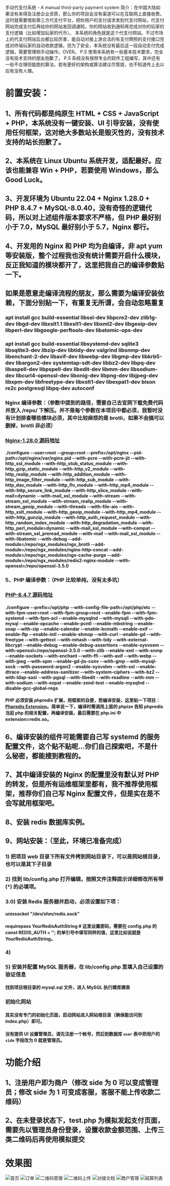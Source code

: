 手动代支付系统 - A manual third-party payment system
简介：在中国大陆如果没有来得及注册企业资质，那么你的项目会没有渠道可以在互联网上直接收费。这时就需要借助第三方代支付平台，把你用户的支付请求发到代支付网站，代支付网站完成支付后再给你的网站发回调通知，你的网站收到通知再完成对你的玩家的支付逻辑（比如增加玩家的代币）。
本系统的角色就是这个代支付网站。不过市场上的代支付网站后台都比较厉害，能自动对接上游合法的有支付牌照的支付接口完成对终端玩家的自动收款逻辑，但为了安全，本系统没有最后这一段自动支付完成逻辑，需要管理侧手动操作。OVER。
P.S 使用本系统有一些基本技术要求，完全没有技术支持的朋友抱歉了。
P.S 系统没有按照专业的软件工程编写，其中还有一些不合理但能跑的算法，若有更好的架构或算法建议尽管提，也不知道传上去以后有没有人理。
# 前置安装：
## 1、所有代码都是纯原生 HTML + CSS + JavaScript + PHP，本系统没有一键安装、UI 引导安装，没有使用任何框架，这对绝大多数站长是毁灭性的，没有技术支持的站长抱歉了。
## 2、本系统在 Linux Ubuntu 系统开发，适配最好。应该也能兼容 Win + PHP，若要使用 Windows，那么 Good Luck。
## 3、开发环境为 Ubuntu 22.04 + Nginx 1.28.0 + PHP 8.4.7 + MySQL-8.0.40，没有奇怪的逻辑代码，所以对上述组件版本要求不严格，但 PHP 最好别小于 7.0，MySQL 最好别小于 5.7，Nginx 都行。
## 4、开发用的 Nginx 和 PHP 均为自编译，非 apt yum 等安装版，整个过程我也没有统计需要开启什么模块，反正我知道的模块都开了，这里把我自己的编译参数贴一下。
## 如果是愿意走编译流程的朋友，那么需要为编译安装依赖，下面分别贴一下，有重复无所谓，会自动忽略重复
### apt install gcc build-essential libssl-dev libpcre2-dev zlib1g-dev libgd-dev libxslt1.1 libxslt1-dev libxml2-dev libgeoip-dev libperl-dev libgoogle-perftools-dev libatomic-ops-dev
### apt install gcc build-essential libsystemd-dev sqlite3 libsqlite3-dev libzip-dev libtidy-dev valgrind libsnmp-dev libenchant-2-dev libavif-dev libwebp-dev libgmp-dev libkrb5-dev libargon2-dev systemtap-sdt-dev libbz2-dev libpq-dev libaspell-dev libpspell-dev libedit-dev libmm-dev libsodium-dev libcurl4-openssl-dev libonig-dev libpng-dev libjpeg-dev libxpm-dev libfreetype-dev libxslt1-dev libexpat1-dev bison re2c postgresql libpq-dev autoconf
### Nginx 编译参数：（参数中提到的路径，需要自己去官网下载免费代码并放入 /repo/ 下解压。并不是每个参数在本项目中都必须，我暂时没有计划排查哪些模块必须，其中比较麻烦的是 brotli，如果不会搞可以删掉，brotli 非必须）
### [Nginx-1.28.0 源码地址](https://nginx.org/download/nginx-1.28.0.tar.gz)
#### ./configure --user=root --group=root --prefix=/opt/nginx --pid-path=/opt/nginx/var/nginx.pid --with-pcre --with-pcre-jit --with-http_ssl_module --with-http_stub_status_module --with-http_gzip_static_module --with-http_v2_module --with-http_realip_module --with-http_addition_module --with-http_image_filter_module --with-http_sub_module --with-http_dav_module --with-http_flv_module --with-http_mp4_module --with-http_secure_link_module --with-http_slice_module --with-mail=dynamic --with-mail_ssl_module --with-stream --with-stream_ssl_module --with-stream_realip_module --with-stream_geoip_module --with-threads --with-file-aio --with-http_xslt_module --with-http_geoip_module --with-http_mp4_module --with-http_gunzip_module --with-http_auth_request_module --with-http_random_index_module --with-http_degradation_module --with-http_perl_module=dynamic --with-mail_ssl_module --with-compat --with-stream_ssl_preread_module --with-mail --with-mail_ssl_module --with-libatomic --with-debug --add-module=/repo/ngx_modules/ngx_brotli --add-module=/repo/ngx_modules/nginx-http-concat --add-module=/repo/ngx_modules/ngx-cache-purge --add-module=/repo/ngx_modules/redis2-nginx-module --with-openssl=/repo/openssl-3.5.0
### 5、PHP 编译参数：（PHP 比较单纯，没有太多坑）
### [PHP-8.4.7 源码地址](https://www.php.net/distributions/php-8.4.7.tar.gz)
#### ./configure --prefix=/opt/php --with-config-file-path=/opt/php/etc --with-fpm-user=root --with-fpm-group=root --enable-fpm --with-fpm-systemd --with-fpm-acl --enable-mysqlnd --with-mysqli --with-pdo-mysql --enable-opcache --enable-pcntl --enable-mbstring --enable-soap --with-zip --enable-calendar --enable-bcmath --enable-exif --enable-ftp --enable-intl --enable-shmop --with-curl --enable-gd --with-freetype --with-gettext --with-mhash --with-tidy --with-external-libcrypt --enable-debug --enable-debug-assertions --enable-sysvsem --with-openssl=/repo/openssl-3.5.0 --with-zlib --enable-xml --with-snmp --enable-sockets --with-enchant --with-ffi --with-avif --with-webp --with-jpeg --with-xpm --enable-gd-jis-conv --with-gmp --with-mysql-sock --with-password-argon2 --enable-sysvshm --with-xsl --enable-dtrace --enable-address-sanitizer --with-system-ciphers --with-bz2 --with-ldap-sasl --with-pgsql --with-libedit --with-readline --with-mm --with-sodium --with-expat --enable-zend-test --enable-mysqlnd --disable-gcc-global-regs
#### PHP 必须安装 phpredis 扩展，用框架的自便，若编译安装，这里贴一下项目：[Phpredis Extension](https://github.com/phpredis/phpredis)。简单说一下，编译时需调用上面的 phpize 告知 phpredis 当前 php 的相关配置，再编译安装，最后需要在 php.ini 中 extension=redis.so。
## 6、编译安装的组件可能需要自己写 systemd 的服务配置文件，这个贴不贴呢...你们自己探索吧，不是什么秘密，都能搜到教程的。
## 7、其中编译安装的 Nginx 的配置里没有默认对 PHP 的转发，但是所有运维框架里都有，我不推荐使用框架，推荐你们自己写 Nginx 配置文件，但是实在是不会写就用框架吧。
## 8、安装 redis 数据库实例。
## 9、网站安装：（至此，环境已准备完成）
### 1) 把项目 web 目录下所有文件拷到网站目录下，可以是网站根目录，也可以是其下子目录
### 2) 找到 lib/config.php 打开编辑，按照文件注释提示详细修改所有带 (*) 的必填项。
### 3.0) 安装 Redis 服务器并启动，必须设置如下项：
#### unixsocket "/dev/shm/redis.sock"
#### requirepass YourRedisAuthString # 这里设置密码，需要在 config.php 的 const REDIS_AUTH = ''; 的单引号中填写同样的值，这里比如说就是 YourRedisAuthString。
### 4) 
### 5) 安装并配置 MySQL 服务器，在 lib/config.php 里填入自己设置的验证信息
#### 找到项目根目录的 mysql.sql 文件，进入 MySQL 执行建库建表
### 初始化网站
#### 其实没有专门的初始化页面，启动网站进入网站根目录（确保能访问到 index.php）即可。
#### 没有提供 UI 设置管理员，请先注册一个帐号，然后到数据库 `user` 表中把用户的 `side` 字段改为 0 就是管理员。
# 功能介绍
## 1、注册用户即为商户（修改 side 为 0 可以变成管理员；修改 side 为 1 可变成客服，客服不能上传收款二维码）
## 2、在未登录状态下，test.php 为模拟发起支付页面，需要先以管理员身份登录，设置收款金额范围、上传三类二维码后再使用模拟提交
# 效果图
![首页](https://img.vickygames.cn/manpay/index.jpg)
![订单](https://img.vickygames.cn/manpay/order.jpg)
![二维码管理](https://img.vickygames.cn/manpay/qr-admin.jpg)
![二维码上传](https://img.vickygames.cn/manpay/qr-upload.jpg)
![对接文档](https://img.vickygames.cn/manpay/api-doc.jpg)
![商户管理](https://img.vickygames.cn/manpay/merch-admin.jpg)
![结算列表](https://img.vickygames.cn/manpay/settle-show.jpg)
